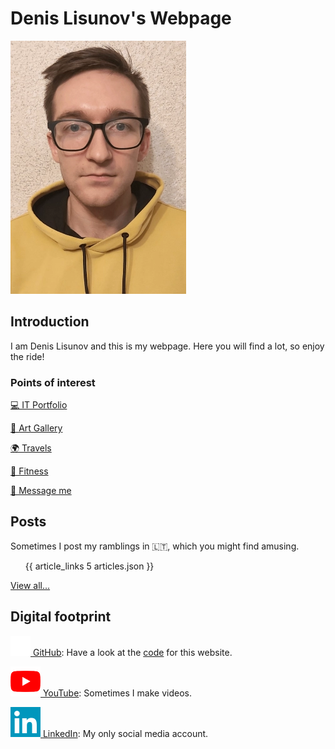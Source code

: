 # Denis Lisunov's Webpage

<article class="profile-article">

<div class="profile">

![This is me](/static/images/dee.webp)

</div>

## Introduction

<div class="text-center">

I am Denis Lisunov and this is my webpage. Here you will find a lot, so enjoy the ride!

</div>

### Points of interest

<nav aria-label="navigation">

[ 💻 IT Portfolio](/page/portfolio)

[ 🎨 Art Gallery](/page/gallery)

[ 🌍 Travels](/page/travels)

[ 💪 Fitness](/page/fitness)

[ 📩 Message me](mailto:rev.denisas@gmail.com)

</nav>

</article>

<article class="profile-article">

## Posts

Sometimes I post my ramblings in 🇱🇹, which you might find amusing.

<ul>

{{ article_links 5 articles.json }}

</ul>

<div class="text-center">

[View all...](/articles)

</div>

</article>

<article class="profile-article">

## Digital footprint

<div class="fit-center">

[<img class="icon" src="/static/icons/gh.png" alt="GitHub icon"> GitHub](https://github.com/NorthOC): Have a look at the [code](https://github.com/NorthOC/northoc.github.io) for this website.

[<img class="icon" src="/static/icons/yt.png" alt="YouTube icon"> YouTube](https://www.youtube.com/channel/UCLRc-Q0WkFgIywm2NUPoGow): Sometimes I make videos.

[<img class="icon" src="/static/icons/li.png" alt="LinkedIn icon"> LinkedIn](https://www.linkedin.com/in/denis-lisunov/): My only social media account.

</div>

</article>